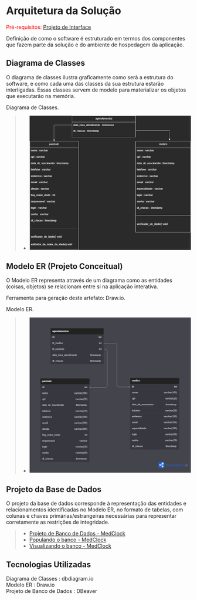 # Arquitetura da Solução

<span style="color:red">Pré-requisitos: <a href="3-Projeto de Interface.md"> Projeto de Interface</a></span>

Definição de como o software é estruturado em termos dos componentes que fazem parte da solução e do ambiente de hospedagem da aplicação.

## Diagrama de Classes

O diagrama de classes ilustra graficamente como será a estrutura do software, e como cada uma das classes da sua estrutura estarão interligadas. Essas classes servem de modelo para materializar os objetos que executarão na memória.

Diagrama de Classes.

> - ![Diagrama de Classes](./img/Diagrama%20de%20classe%20-%20MedClock.jpg)

## Modelo ER (Projeto Conceitual)

O Modelo ER representa através de um diagrama como as entidades (coisas, objetos) se relacionam entre si na aplicação interativa.

Ferramenta para geração deste artefato: Draw.io.

Modelo ER.

> - ![Modelo ER](./img/MER.png)

## Projeto da Base de Dados

O projeto da base de dados corresponde à representação das entidades e relacionamentos identificadas no Modelo ER, no formato de tabelas, com colunas e chaves primárias/estrangeiras necessárias para representar corretamente as restrições de integridade.
 
> - [Projeto de Banco de Dados - MedClock](../src/bancodedados/MedClock.sql)
> - [Populando o banco - MedClock](../src/bancodedados/Populando%20o%20Banco.sql)
> - [Visualizando o banco - MedClock](../src/bancodedados/Visualiza%C3%A7%C3%A3o%20de%20Campos.sql)

## Tecnologias Utilizadas

Diagrama de Classes : dbdiagram.io  
Modelo ER : Draw.io  
Projeto de Banco de Dados : DBeaver  
